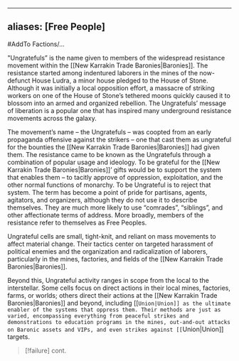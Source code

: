 
---
aliases: [Free People]
---

#AddTo 
Factions/...

"Ungratefuls” is the name given to members of the widespread resistance movement within the [[New Karrakin Trade Baronies|Baronies]]. The resistance started among indentured laborers in the mines of the now-defunct House Ludra, a minor house pledged to the House of Stone. Although it was initially a local opposition effort, a massacre of striking workers on one of the House of Stone’s tethered moons quickly caused it to blossom into an armed and organized rebellion. The Ungratefuls’ message of liberation is a popular one that has inspired many underground resistance movements across the galaxy.

The movement’s name – the Ungratefuls – was coopted from an early propaganda offensive against the strikers – one that cast them as ungrateful for the bounties the [[New Karrakin Trade Baronies|Baronies]] had given them. The resistance came to be known as the Ungratefuls through a combination of popular usage and ideology. To be grateful for the [[New Karrakin Trade Baronies|Baronies]]’ gifts would be to support the system that enables them – to tacitly approve of oppression, exploitation, and the other normal functions of monarchy. To be Ungrateful is to reject that system. The term has become a point of pride for partisans, agents, agitators, and organizers, although they do not use it to describe themselves. They are much more likely to use “comrades”, “siblings”, and other affectionate terms of address. More broadly, members of the resistance refer to themselves as Free Peoples.

Ungrateful cells are small, tight-knit, and reliant on mass movements to affect material change. Their tactics center on targeted harassment of political enemies and the organization and radicalization of laborers, particularly in the mines, factories, and fields of the [[New Karrakin Trade Baronies|Baronies]].

Beyond this, Ungrateful activity ranges in scope from the local to the interstellar. Some cells focus on direct actions in their local mines, factories, farms, or worlds; others direct their actions at the [[New Karrakin Trade Baronies|Baronies]] and beyond, including [[``Union|Union]] as the ultimate enabler of the systems that oppress them. Their methods are just as varied, encompassing everything from peaceful strikes and demonstrations to education programs in the mines, out-and-out attacks on Baronic assets and VIPs, and even strikes against [[``Union|Union]] targets.

>[!failure]
>cont.